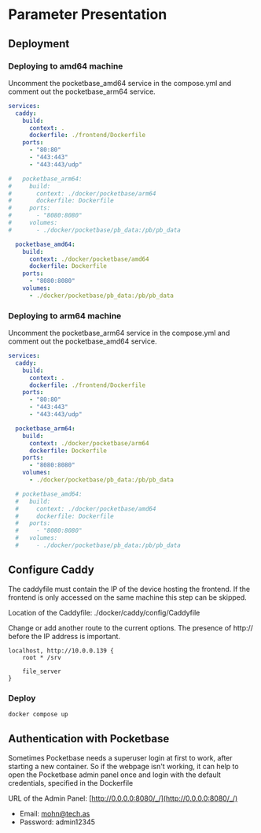 # Parameter Presentation

## Deployment

### Deploying to amd64 machine
Uncomment the pocketbase_amd64 service in the compose.yml and comment out the pocketbase_arm64 service.
```yaml
services:
  caddy:
    build:
      context: .
      dockerfile: ./frontend/Dockerfile
    ports:
      - "80:80"
      - "443:443"
      - "443:443/udp"

#   pocketbase_arm64:
#     build:
#       context: ./docker/pocketbase/arm64
#       dockerfile: Dockerfile
#     ports:
#       - "8080:8080"
#     volumes:
#       - ./docker/pocketbase/pb_data:/pb/pb_data

  pocketbase_amd64:
    build:
      context: ./docker/pocketbase/amd64
      dockerfile: Dockerfile
    ports:
      - "8080:8080"
    volumes:
      - ./docker/pocketbase/pb_data:/pb/pb_data
```

### Deploying to arm64 machine
Uncomment the pocketbase_arm64 service in the compose.yml and comment out the pocketbase_amd64 service.

```yaml
services:
  caddy:
    build:
      context: .
      dockerfile: ./frontend/Dockerfile
    ports:
      - "80:80"
      - "443:443"
      - "443:443/udp"

  pocketbase_arm64:
    build:
      context: ./docker/pocketbase/arm64
      dockerfile: Dockerfile
    ports:
      - "8080:8080"
    volumes:
      - ./docker/pocketbase/pb_data:/pb/pb_data

  # pocketbase_amd64:
  #   build:
  #     context: ./docker/pocketbase/amd64
  #     dockerfile: Dockerfile
  #   ports:
  #     - "8080:8080"
  #   volumes:
  #     - ./docker/pocketbase/pb_data:/pb/pb_data
```

## Configure Caddy
The caddyfile must contain the IP of the device hosting the frontend. 
If the frontend is only accessed on the same machine this step can be skipped.

Location of the Caddyfile: ./docker/caddy/config/Caddyfile

Change or add another route to the current options.
The presence of http:// before the IP address is important.

```Caddyfile
localhost, http://10.0.0.139 {
    root * /srv

    file_server
}
```

### Deploy
```sh
docker compose up
```

## Authentication with Pocketbase
Sometimes Pocketbase needs a superuser login at first to work, 
after starting a new container. So if the webpage isn't working,
it can help to open the Pocketbase admin panel once and login with the default credentials, 
specified in the Dockerfile

URL of the Admin Panel: [http://0.0.0.0:8080/_/](http://0.0.0.0:8080/_/)
- Email: mohn@tech.as
- Password: admin12345